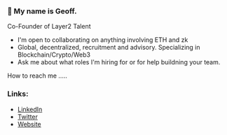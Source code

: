 ###  👋 My name is Geoff. 

Co-Founder of Layer2 Talent 

- I'm open to collaborating on anything involving ETH and zk 
- Global, decentralized, recruitment and advisory. Specializing in Blockchain/Crypto/Web3
- Ask me about what roles I'm hiring for or for help buildning your team.

How to reach me .....

### Links:
- [LinkedIn](https://www.linkedin.com/in/geoffrey-horwitz-813033170/)
- [Twitter](https://twitter.com/GeoffreyHorwitz)
- [Website](https://wwww.layer2talent.com/)
